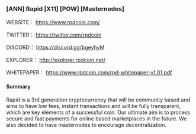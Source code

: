 ### [ANN] Rapid [X11] [POW] [Masternodes] 

WEBSITE： https://www.rpdcoin.com/

TWITTER： https://twitter.com/rpdcoin

DISCORD： https://discord.gg/bgeyhyM

EXPLORER： http://explorer.rpdcoin.net/

WHITEPAPER： https://www.rpdcoin.com/rpd-whitepaper-v1.01.pdf



#### Summary
Rapid is a 3rd generation cryptocurrency that will be community based and aims to have low fees, instant transactions and will be fully transparent, which are key elements of a successful coin.  Our ultimate aim is to process secure and fast payments for online based marketplaces in the future. We also decided to have masternodes to encourage decentralization.



